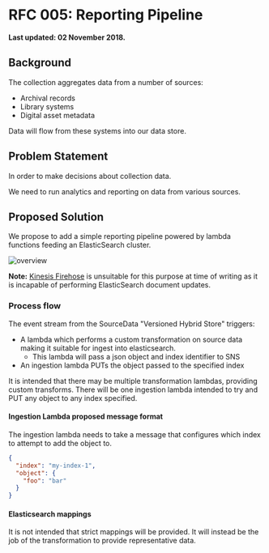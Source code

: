 # RFC 005: Reporting Pipeline

**Last updated: 02 November 2018.**

## Background

The collection aggregates data from a number of sources:

- Archival records
- Library systems
- Digital asset metadata

Data will flow from these systems into our data store.

## Problem Statement

In order to make decisions about collection data.

We need to run analytics and reporting on data from various sources.

## Proposed Solution

We propose to add a simple reporting pipeline powered by lambda functions feeding an ElasticSearch cluster.

![overview](overview.png)

**Note:** [Kinesis Firehose](https://aws.amazon.com/blogs/aws/amazon-kinesis-firehose-simple-highly-scalable-data-ingestion/) is unsuitable for this purpose at time of writing as it is incapable of performing ElasticSearch document updates.

### Process flow

The event stream from the SourceData "Versioned Hybrid Store" triggers:

- A lambda which performs a custom transformation on source data making it suitable for ingest into elasticsearch.
  - This lambda will pass a json object and index identifier to SNS
- An ingestion lambda PUTs the object passed to the specified index

It is intended that there may be multiple transformation lambdas, providing custom transforms. There will be one ingestion lambda intended to try and PUT any object to any index specified.

#### Ingestion Lambda proposed message format

The ingestion lambda needs to take a message that configures which index to attempt to add the object to.

```json
{
  "index": "my-index-1",
  "object": {
    "foo": "bar"
  }
}
```

#### Elasticsearch mappings

It is not intended that strict mappings will be provided. It will instead be the job of the transformation to provide representative data.